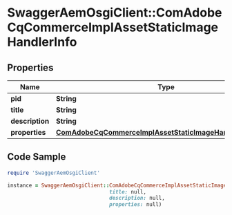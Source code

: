 # SwaggerAemOsgiClient::ComAdobeCqCommerceImplAssetStaticImageHandlerInfo

## Properties

Name | Type | Description | Notes
------------ | ------------- | ------------- | -------------
**pid** | **String** |  | [optional] 
**title** | **String** |  | [optional] 
**description** | **String** |  | [optional] 
**properties** | [**ComAdobeCqCommerceImplAssetStaticImageHandlerProperties**](ComAdobeCqCommerceImplAssetStaticImageHandlerProperties.md) |  | [optional] 

## Code Sample

```ruby
require 'SwaggerAemOsgiClient'

instance = SwaggerAemOsgiClient::ComAdobeCqCommerceImplAssetStaticImageHandlerInfo.new(pid: null,
                                 title: null,
                                 description: null,
                                 properties: null)
```


